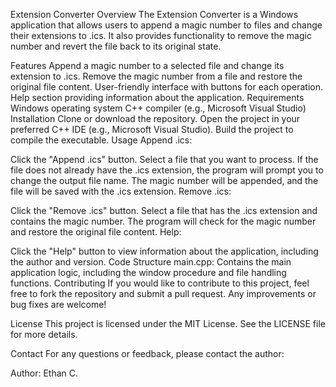 Extension Converter
Overview
The Extension Converter is a Windows application that allows users to append a magic number to files and change their extensions to .ics. It also provides functionality to remove the magic number and revert the file back to its original state.

Features
Append a magic number to a selected file and change its extension to .ics.
Remove the magic number from a file and restore the original file content.
User-friendly interface with buttons for each operation.
Help section providing information about the application.
Requirements
Windows operating system
C++ compiler (e.g., Microsoft Visual Studio)
Installation
Clone or download the repository.
Open the project in your preferred C++ IDE (e.g., Microsoft Visual Studio).
Build the project to compile the executable.
Usage
Append .ics:

Click the "Append .ics" button.
Select a file that you want to process.
If the file does not already have the .ics extension, the program will prompt you to change the output file name.
The magic number will be appended, and the file will be saved with the .ics extension.
Remove .ics:

Click the "Remove .ics" button.
Select a file that has the .ics extension and contains the magic number.
The program will check for the magic number and restore the original file content.
Help:

Click the "Help" button to view information about the application, including the author and version.
Code Structure
main.cpp: Contains the main application logic, including the window procedure and file handling functions.
Contributing
If you would like to contribute to this project, feel free to fork the repository and submit a pull request. Any improvements or bug fixes are welcome!

License
This project is licensed under the MIT License. See the LICENSE file for more details.

Contact
For any questions or feedback, please contact the author:

Author: Ethan C.
